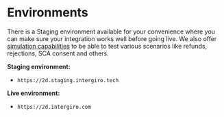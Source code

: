# Environments

There is a Staging environment available for your convenience where you can make sure your integration works well before going live. We also offer [simulation capabilities](/2d/simulation) to be able to test various scenarios like refunds, rejections, SCA consent and others.

**Staging environment:**
 - `https://2d.staging.intergiro.tech`

**Live environment:**
 - `https://2d.intergiro.com`

